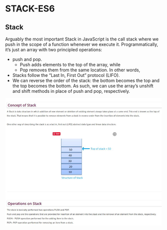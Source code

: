# STACK-ES6
## Stack
Arguably the most important Stack in JavaScript is the call stack where we push in the scope of a function whenever we execute it. 
Programmatically, it’s just an array with two principled operations: 
* push and pop.
    *   Push adds elements to the top of the array, while 
    *   Pop removes them from the same location. In other words, 
* Stacks follow the “Last In, First Out” protocol (LIFO).
* We can reverse the order of the stack: the bottom becomes the top and the top becomes the bottom. As such, we can use the array’s unshift and shift methods in place of push and pop, respectively.

![Stack](./stack.JPG)